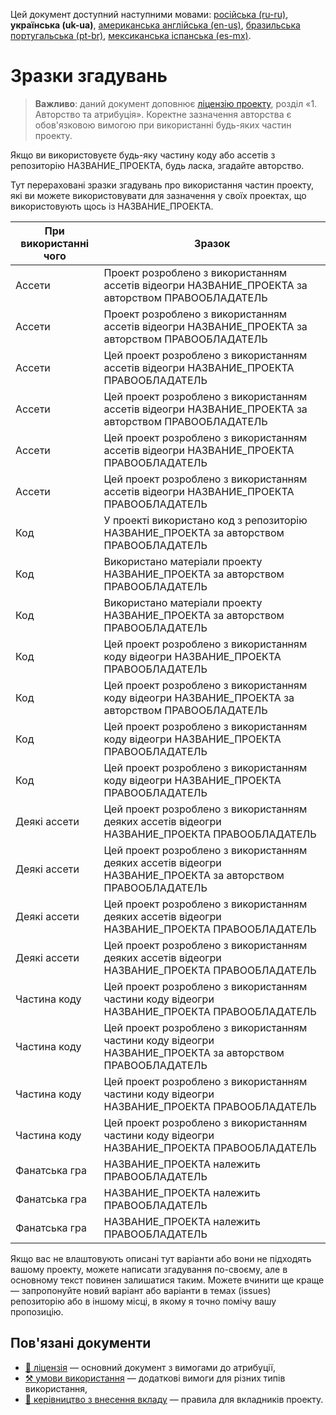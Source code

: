 Цей документ доступний наступними мовами: [російська (ru-ru)](/other-langs/ATTRIBUTION_ru-ru.md), **українська (uk-ua)**, [американська англійська (en-us)](/ATTRIBUTION.md), [бразильська португальська (pt-br)](/other-langs/ATTRIBUTION_pt-br.md), [мексиканська іспанська (es-mx)](/other-langs/ATTRIBUTION_es-mx.md).

# Зразки згадувань

> **Важливо**: даний документ доповнює [ліцензію проекту](/other-langs/LICENSE_uk-ua.md), розділ «1. Авторство та атрибуція». Коректне зазначення авторства є обов'язковою вимогою при використанні будь-яких частин проекту.

Якщо ви використовуєте будь-яку частину коду або ассетів з репозиторію НАЗВАНИЕ_ПРОЕКТА, будь ласка, згадайте авторство.

Тут перераховані зразки згадувань про використання частин проекту, які ви можете використовувати для зазначення у своїх проектах, що використовують щось із НАЗВАНИЕ_ПРОЕКТА.

| При використанні чого | Зразок |
| --- | --- |
| Ассети | Проект розроблено з використанням ассетів відеогри НАЗВАНИЕ_ПРОЕКТА за авторством ПРАВООБЛАДАТЕЛЬ |
| Ассети | Проект розроблено з використанням ассетів відеогри НАЗВАНИЕ_ПРОЕКТА за авторством ПРАВООБЛАДАТЕЛЬ |
| Ассети | Цей проект розроблено з використанням ассетів відеогри НАЗВАНИЕ_ПРОЕКТА ПРАВООБЛАДАТЕЛЬ |
| Ассети | Цей проект розроблено з використанням ассетів відеогри НАЗВАНИЕ_ПРОЕКТА за авторством ПРАВООБЛАДАТЕЛЬ |
| Ассети | Цей проект розроблено з використанням ассетів відеогри НАЗВАНИЕ_ПРОЕКТА ПРАВООБЛАДАТЕЛЬ |
| Ассети | Цей проект розроблено з використанням ассетів відеогри НАЗВАНИЕ_ПРОЕКТА ПРАВООБЛАДАТЕЛЬ |
| Код | У проекті використано код з репозиторію НАЗВАНИЕ_ПРОЕКТА за авторством ПРАВООБЛАДАТЕЛЬ |
| Код | Використано матеріали проекту НАЗВАНИЕ_ПРОЕКТА за авторством ПРАВООБЛАДАТЕЛЬ |
| Код | Використано матеріали проекту НАЗВАНИЕ_ПРОЕКТА за авторством ПРАВООБЛАДАТЕЛЬ |
| Код | Цей проект розроблено з використанням коду відеогри НАЗВАНИЕ_ПРОЕКТА ПРАВООБЛАДАТЕЛЬ |
| Код | Цей проект розроблено з використанням коду відеогри НАЗВАНИЕ_ПРОЕКТА за авторством ПРАВООБЛАДАТЕЛЬ |
| Код | Цей проект розроблено з використанням коду відеогри НАЗВАНИЕ_ПРОЕКТА ПРАВООБЛАДАТЕЛЬ |
| Код | Цей проект розроблено з використанням коду відеогри НАЗВАНИЕ_ПРОЕКТА ПРАВООБЛАДАТЕЛЬ |
| Деякі ассети | Цей проект розроблено з використанням деяких ассетів відеогри НАЗВАНИЕ_ПРОЕКТА ПРАВООБЛАДАТЕЛЬ |
| Деякі ассети | Цей проект розроблено з використанням деяких ассетів відеогри НАЗВАНИЕ_ПРОЕКТА за авторством ПРАВООБЛАДАТЕЛЬ |
| Деякі ассети | Цей проект розроблено з використанням деяких ассетів відеогри НАЗВАНИЕ_ПРОЕКТА ПРАВООБЛАДАТЕЛЬ |
| Деякі ассети | Цей проект розроблено з використанням деяких ассетів відеогри НАЗВАНИЕ_ПРОЕКТА ПРАВООБЛАДАТЕЛЬ |
| Частина коду | Цей проект розроблено з використанням частини коду відеогри НАЗВАНИЕ_ПРОЕКТА ПРАВООБЛАДАТЕЛЬ |
| Частина коду | Цей проект розроблено з використанням частини коду відеогри НАЗВАНИЕ_ПРОЕКТА за авторством ПРАВООБЛАДАТЕЛЬ |
| Частина коду | Цей проект розроблено з використанням частини коду відеогри НАЗВАНИЕ_ПРОЕКТА ПРАВООБЛАДАТЕЛЬ |
| Частина коду | Цей проект розроблено з використанням частини коду відеогри НАЗВАНИЕ_ПРОЕКТА ПРАВООБЛАДАТЕЛЬ |
| Фанатська гра | НАЗВАНИЕ_ПРОЕКТА належить ПРАВООБЛАДАТЕЛЬ |
| Фанатська гра | НАЗВАНИЕ_ПРОЕКТА належить ПРАВООБЛАДАТЕЛЬ |
| Фанатська гра | НАЗВАНИЕ_ПРОЕКТА належить ПРАВООБЛАДАТЕЛЬ |

Якщо вас не влаштовують описані тут варіанти або вони не підходять вашому проекту, можете написати згадування по-своєму, але в основному текст повинен залишатися таким. Можете вчинити ще краще — запропонуйте новий варіант або варіанти в темах (issues) репозиторію або в іншому місці, в якому я точно помічу вашу пропозицію.

## Пов'язані документи

* [📜 ліцензія](/LICENSE_uk-ua.md) — основний документ з вимогами до атрибуції,
* [⚒️ умови використання](/TERMS_OF_USE_uk-ua.md) — додаткові вимоги для різних типів використання,
* [🤝 керівництво з внесення вкладу](/CONTRIBUTING_uk-ua.md) — правила для вкладників проекту.
